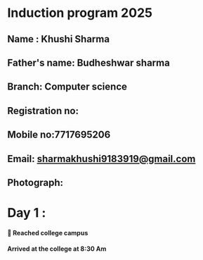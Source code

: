 # Induction program 2025 
##  Name : Khushi Sharma 
## Father's name: Budheshwar sharma 
## Branch: Computer science 
## Registration no: 
## Mobile no:7717695206
## Email: sharmakhushi9183919@gmail.com 
## Photograph:
# Day 1 :
####  🏫 Reached college campus 
####  Arrived at the college at 8:30 Am


